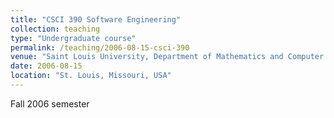 ```yaml
---
title: "CSCI 390 Software Engineering"
collection: teaching
type: "Undergraduate course"
permalink: /teaching/2006-08-15-csci-390
venue: "Saint Louis University, Department of Mathematics and Computer Science"
date: 2006-08-15
location: "St. Louis, Missouri, USA"
---
```


Fall 2006 semester
